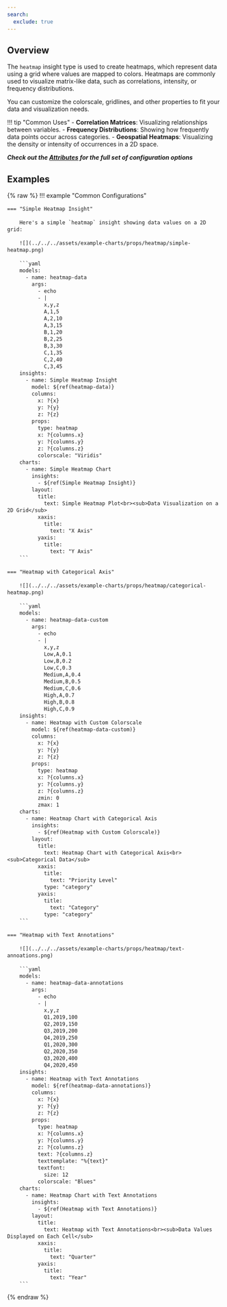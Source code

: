 ```yaml
---
search:
  exclude: true
---
```


<!--start-->

## Overview

The `heatmap` insight type is used to create heatmaps, which represent data using a grid where values are mapped to colors. Heatmaps are commonly used to visualize matrix-like data, such as correlations, intensity, or frequency distributions.

You can customize the colorscale, gridlines, and other properties to fit your data and visualization needs.

!!! tip "Common Uses" - **Correlation Matrices**: Visualizing relationships between variables. - **Frequency Distributions**: Showing how frequently data points occur across categories. - **Geospatial Heatmaps**: Visualizing the density or intensity of occurrences in a 2D space.

_**Check out the [Attributes](../../configuration/Insight/Props/Heatmap/#attributes) for the full set of configuration options**_

## Examples

{% raw %}
!!! example "Common Configurations"

    === "Simple Heatmap Insight"

        Here's a simple `heatmap` insight showing data values on a 2D grid:

        ![](../../../assets/example-charts/props/heatmap/simple-heatmap.png)

        ```yaml
        models:
          - name: heatmap-data
            args:
              - echo
              - |
                x,y,z
                A,1,5
                A,2,10
                A,3,15
                B,1,20
                B,2,25
                B,3,30
                C,1,35
                C,2,40
                C,3,45
        insights:
          - name: Simple Heatmap Insight
            model: ${ref(heatmap-data)}
            columns:
              x: ?{x}
              y: ?{y}
              z: ?{z}
            props:
              type: heatmap
              x: ?{columns.x}
              y: ?{columns.y}
              z: ?{columns.z}
              colorscale: "Viridis"
        charts:
          - name: Simple Heatmap Chart
            insights:
              - ${ref(Simple Heatmap Insight)}
            layout:
              title:
                text: Simple Heatmap Plot<br><sub>Data Visualization on a 2D Grid</sub>
              xaxis:
                title:
                  text: "X Axis"
              yaxis:
                title:
                  text: "Y Axis"
        ```

    === "Heatmap with Categorical Axis"

        ![](../../../assets/example-charts/props/heatmap/categorical-heatmap.png)

        ```yaml
        models:
          - name: heatmap-data-custom
            args:
              - echo
              - |
                x,y,z
                Low,A,0.1
                Low,B,0.2
                Low,C,0.3
                Medium,A,0.4
                Medium,B,0.5
                Medium,C,0.6
                High,A,0.7
                High,B,0.8
                High,C,0.9
        insights:
          - name: Heatmap with Custom Colorscale
            model: ${ref(heatmap-data-custom)}
            columns:
              x: ?{x}
              y: ?{y}
              z: ?{z}
            props:
              type: heatmap
              x: ?{columns.x}
              y: ?{columns.y}
              z: ?{columns.z}
              zmin: 0
              zmax: 1
        charts:
          - name: Heatmap Chart with Categorical Axis
            insights:
              - ${ref(Heatmap with Custom Colorscale)}
            layout:
              title:
                text: Heatmap Chart with Categorical Axis<br><sub>Categorical Data</sub>
              xaxis:
                title:
                  text: "Priority Level"
                type: "category"
              yaxis:
                title:
                  text: "Category"
                type: "category"
        ```

    === "Heatmap with Text Annotations"

        ![](../../../assets/example-charts/props/heatmap/text-annoations.png)

        ```yaml
        models:
          - name: heatmap-data-annotations
            args:
              - echo
              - |
                x,y,z
                Q1,2019,100
                Q2,2019,150
                Q3,2019,200
                Q4,2019,250
                Q1,2020,300
                Q2,2020,350
                Q3,2020,400
                Q4,2020,450
        insights:
          - name: Heatmap with Text Annotations
            model: ${ref(heatmap-data-annotations)}
            columns:
              x: ?{x}
              y: ?{y}
              z: ?{z}
            props:
              type: heatmap
              x: ?{columns.x}
              y: ?{columns.y}
              z: ?{columns.z}
              text: ?{columns.z}
              texttemplate: "%{text}"
              textfont:
                size: 12
              colorscale: "Blues"
        charts:
          - name: Heatmap Chart with Text Annotations
            insights:
              - ${ref(Heatmap with Text Annotations)}
            layout:
              title:
                text: Heatmap with Text Annotations<br><sub>Data Values Displayed on Each Cell</sub>
              xaxis:
                title:
                  text: "Quarter"
              yaxis:
                title:
                  text: "Year"
        ```

{% endraw %}

<!--end-->
